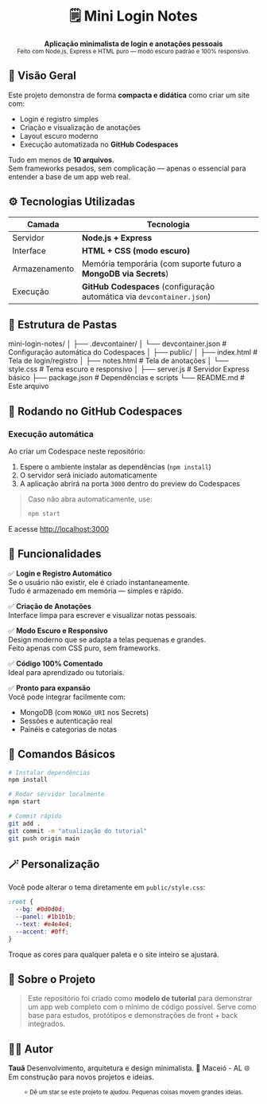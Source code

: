 <h1 align="center">🗒️ Mini Login Notes</h1>

<p align="center">
  <b>Aplicação minimalista de login e anotações pessoais</b><br>
  <sub>Feito com Node.js, Express e HTML puro — modo escuro padrão e 100% responsivo.</sub>
</p>



## 🌙 Visão Geral

Este projeto demonstra de forma **compacta e didática** como criar um site com:
- Login e registro simples
- Criação e visualização de anotações
- Layout escuro moderno
- Execução automatizada no **GitHub Codespaces**

Tudo em menos de **10 arquivos**.  
Sem frameworks pesados, sem complicação — apenas o essencial para entender a base de um app web real.



## ⚙️ Tecnologias Utilizadas

| Camada | Tecnologia |
|--------|-------------|
| Servidor | **Node.js + Express** |
| Interface | **HTML + CSS (modo escuro)** |
| Armazenamento | Memória temporária (com suporte futuro a **MongoDB via Secrets**) |
| Execução | **GitHub Codespaces** (configuração automática via `devcontainer.json`) |



## 🧩 Estrutura de Pastas



mini-login-notes/
│
├── .devcontainer/
│   └── devcontainer.json       # Configuração automática do Codespaces
│
├── public/
│   ├── index.html              # Tela de login/registro
│   ├── notes.html              # Tela de anotações
│   └── style.css               # Tema escuro e responsivo
│
├── server.js                   # Servidor Express básico
├── package.json                # Dependências e scripts
└── README.md                   # Este arquivo



## 🚀 Rodando no GitHub Codespaces

### Execução automática
Ao criar um Codespace neste repositório:
1. Espere o ambiente instalar as dependências (`npm install`)
2. O servidor será iniciado automaticamente
3. A aplicação abrirá na porta `3000` dentro do preview do Codespaces

> Caso não abra automaticamente, use:
> ```bash
> npm start
> ```

E acesse [http://localhost:3000](http://localhost:3000)



## 🧠 Funcionalidades

✅ **Login e Registro Automático**  
Se o usuário não existir, ele é criado instantaneamente.  
Tudo é armazenado em memória — simples e rápido.

✅ **Criação de Anotações**  
Interface limpa para escrever e visualizar notas pessoais.

✅ **Modo Escuro e Responsivo**  
Design moderno que se adapta a telas pequenas e grandes.  
Feito apenas com CSS puro, sem frameworks.

✅ **Código 100% Comentado**  
Ideal para aprendizado ou tutoriais.

✅ **Pronto para expansão**  
Você pode integrar facilmente com:
- MongoDB (com `MONGO_URI` nos Secrets)
- Sessões e autenticação real
- Painéis e categorias de notas



## 🧰 Comandos Básicos

```bash
# Instalar dependências
npm install

# Rodar servidor localmente
npm start

# Commit rápido
git add .
git commit -m "atualização do tutorial"
git push origin main
```

## 🪄 Personalização

Você pode alterar o tema diretamente em `public/style.css`:

```css
:root {
  --bg: #0d0d0d;
  --panel: #1b1b1b;
  --text: #e4e4e4;
  --accent: #0ff;
}
```

Troque as cores para qualquer paleta e o site inteiro se ajustará.



## 💬 Sobre o Projeto

> Este repositório foi criado como **modelo de tutorial** para demonstrar um app web completo com o mínimo de código possível.
> Serve como base para estudos, protótipos e demonstrações de front + back integrados.



## 🧑‍💻 Autor

**Tauã**
Desenvolvimento, arquitetura e design minimalista.
📍 Maceió - AL
🌐 Em construção para novos projetos e ideias.



<p align="center">
  <sub>⭐ Dê um star se este projeto te ajudou. Pequenas coisas movem grandes ideias.</sub>
</p>
